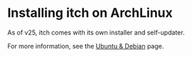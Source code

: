 # Installing itch on ArchLinux

As of v25, itch comes with its own installer and self-updater.

For more information, see the [Ubuntu & Debian](/installing/linux/ubuntu-and-debian.md) page.
